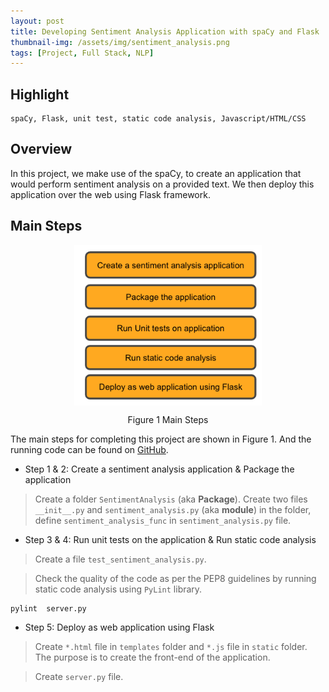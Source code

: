 ```yaml
---
layout: post
title: Developing Sentiment Analysis Application with spaCy and Flask
thumbnail-img: /assets/img/sentiment_analysis.png
tags: [Project, Full Stack, NLP]
---
```

## Highlight

```
spaCy, Flask, unit test, static code analysis, Javascript/HTML/CSS
```

## Overview

In this project, we make use of the spaCy, to create an application that would perform sentiment analysis on a provided text. We then deploy this application over the web using Flask framework.

## Main Steps

<div align = "center">
<img src="../assets/img/sentimentAnalysisWorkflow.png" width = "300" alt="saw" align=center />
<p class="text-center">Figure 1 Main Steps</p>
</div>

The main steps for completing this project are shown in Figure 1. And the running code can be found on [GitHub](https://github.com/chennnxu/Project_Sentiment-Analysis-Application-with-Flask.git).

* Step 1 & 2: Create a sentiment analysis application & Package the application
  
> Create a folder `SentimentAnalysis` (aka **Package**).
  Create two files `__init__.py` and `sentiment_analysis.py` (aka **module**) in the folder, define `sentiment_analysis_func` in `sentiment_analysis.py` file.

* Step 3 & 4: Run unit tests on the application & Run static code analysis

> Create a file `test_sentiment_analysis.py`.

> Check the quality of the code as per the PEP8 guidelines by running static code analysis using `PyLint` library. 

```bash
pylint  server.py
```

* Step 5: Deploy as web application using Flask

> Create `*.html` file in `templates` folder and `*.js` file in `static` folder. The purpose is to create the front-end of the application.

> Create `server.py` file.
